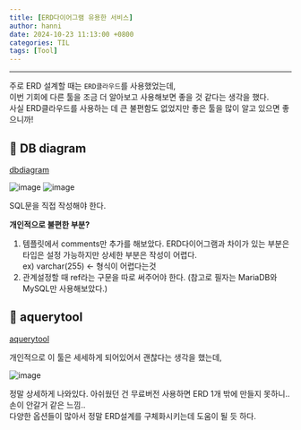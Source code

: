 ```yaml
---
title: [ERD다이어그램 유용한 서비스]
author: hanni
date: 2024-10-23 11:13:00 +0800
categories: TIL
tags: [Tool]
---
```


----------------------------------------------------------------------------


주로 ERD 설계할 때는 `ERD클라우드`를 사용했었는데,<br> 이번 기회에 다른 툴을 조금 더 알아보고 사용해보면 좋을 것 같다는 생각을 했다.<br>
사실 ERD클라우드를 사용하는 데 큰 불편함도 없었지만 좋은 툴을 많이 알고 있으면 좋으니까!<br>

## 📌 DB diagram

[dbdiagram](https://dbdiagram.io/home)<br>

![image](https://github.com/user-attachments/assets/04fff0a7-76a7-4187-b3ce-306c029d2889)
![image](https://github.com/user-attachments/assets/0a682ff1-020b-48a7-a64c-9e58bb06f56c)

SQL문을 직접 작성해야 한다.<br>

**개인적으로 불편한 부분?**<br>
1) 템플릿에서 comments만 추가를 해보았다. ERD다이어그램과 차이가 있는 부분은 타입은 설정 가능하지만 상세한 부분은 작성이 어렵다.<br>
ex) varchar(255) <- 형식이 어렵다는것<br>
2) 관계설정할 때 ref라는 구문을 따로 써주어야 한다. (참고로 필자는 MariaDB와 MySQL만 사용해보았다.)<br>

## 📌  aquerytool

[aquerytool](https://aquerytool.com/introduce/)<br>

개인적으로 이 툴은 세세하게 되어있어서 괜찮다는 생각을 했는데,<br>

![image](https://github.com/user-attachments/assets/1bed7e9a-4618-44e5-9ad4-0b164e55686d)

정말 상세하게 나와있다. 아쉬웠던 건 무료버전 사용하면 ERD 1개 밖에 만들지 못하니.. 손이 안갈거 같은 느낌..<br>
다양한 옵션들이 많아서 정말 ERD설계를 구체화시키는데 도움이 될 듯 하다.<br>



